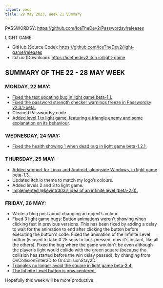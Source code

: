 ```yaml
---
layout: post
title: 29 May 2023, Week 21 Summary
---
```


PASSWORDSY: https://github.com/IceTheDev2/Passwordsy/releases

LIGHT GAME:
- GitHub (Source Code): https://github.com/IceTheDev2/light-game/releases
- itch.io (Download): https://icethedev2.itch.io/light-game

## SUMMARY OF THE 22 - 28 MAY WEEK

### MONDAY, 22 MAY:
- [Fixed the text updating bug in light game beta-1.1.](https://github.com/IceTheDev2/light-game/releases/tag/beta-1.1)
- [Fixed the password strength checker warnings freeze in Passwordsy v2.3.1-beta.](https://github.com/IceTheDev2/Passwordsy/releases/tag/v2.3.1-beta)
- Cleaned Passwordsy code.
- [Added level 1 to light game, featuring a triangle enemy and some explanation on its behaviour](https://github.com/IceTheDev2/light-game/releases/tag/beta-1.2).

### WEDNESDAY, 24 MAY:
- [Fixed the health showing 1 when dead bug in light game beta-1.2.1.](https://github.com/IceTheDev2/light-game/releases/tag/beta-1.2.1)

### THURSDAY, 25 MAY:
- [Added support for Linux and Android, alongside Windows, in light game beta-1.3.](https://icethedev2.itch.io/light-game/devlog/536184/beta-13-support-for-windows-linux-and-android)
- Updated itch.io theme to match my logo’s colours.
- Added levels 2 and 3 to light game.
- [Implemented @‌kevintr303’s idea of an infinite level (beta-2.0).](https://icethedev2.itch.io/light-game/devlog/536335/beta-20-added-infinite-level-feature-by-kevintr303)

### FRIDAY, 26 MAY:
- Wrote a blog post about changing an object’s colour.
- Fixed 3 light game bugs: Button animations weren't showing when clicking fast in previous versions. This has been fixed by adding a delay to wait for the animation to end after clicking the button before executing the button's code. Fixed the animation of the Infinite Level button (is used to take 0.25 secs to look pressed, now it's instant, like all the others). Fixed the bug where the game wouldn't be even although the player's light would collide with the green square (because the collision has started before the win delay passed), by changing from OnCollisionEnter2D to OnCollisionStay2D.
- [Triangles no longer avoid the square in light game beta-2.4.](https://icethedev2.itch.io/light-game/devlog/536672/beta-24-triangles-no-longer-avoid-the-square)
- [The Infinite Level button is now centered.](https://icethedev2.itch.io/light-game/devlog/536729/beta-241-centered-infinite-level-button)

Hopefully this week will be more productive.

